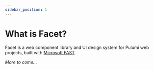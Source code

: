 ```yaml
---
sidebar_position: 1
---
```


# What is Facet?

Facet is a web component library and UI design system for Pulumi web projects, built with [Microsoft FAST](https://www.fast.design/).

_More to come..._
